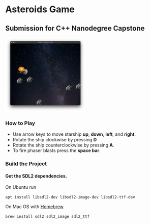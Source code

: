 # Asteroids Game

## Submission for C++ Nanodegree Capstone

<img src="resources/readme-pic.png"  width="50%" height="50%" alt="example game play">


### How to Play

* Use arrow keys to move starship **up**, **down**, **left**, and **right**.
* Rotate the ship clockwise by pressing **D**
* Rotate the ship counterclockwise by pressing **A**.
* To fire phaser blasts press the **space bar**.

### Build the Project

#### Get the SDL2 dependencies.

On Ubuntu run
```
apt install libsdl2-dev libsdl2-image-dev libsdl2-ttf-dev
```

On Mac OS with [Homebrew](https://formulae.brew.sh/formula/sdl2)

```
brew install sdl2 sdl2_image sdl2_ttf
```
